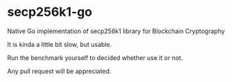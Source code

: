 # secp256k1-go
Native Go implementation of secp256k1 library for Blockchain Cryptography

It is kinda a little bit slow, but usable.

Run the benchmark yourself to decided whether use it or not.

Any pull request will be appreciated.
